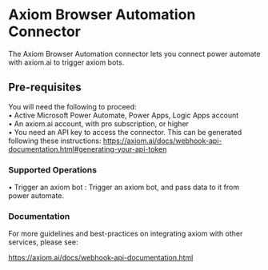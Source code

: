 # Axiom Browser Automation Connector

The Axiom Browser Automation connector lets you connect power automate with axiom.ai to trigger axiom bots. 

## Pre-requisites

You will need the following to proceed:</br>
• Active Microsoft Power Automate, Power Apps, Logic Apps account</br>
• An axiom.ai account, with pro subscription, or higher</br>
• You need an API key to access the connector. This can be generated following these instructions: https://axiom.ai/docs/webhook-api-documentation.html#generating-your-api-token

### Supported Operations

• Trigger an axiom bot : Trigger an axiom bot, and pass data to it from power automate. 

### Documentation

For more guidelines and best-practices on integrating axiom with other services, please see:

https://axiom.ai/docs/webhook-api-documentation.html